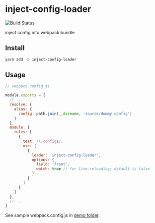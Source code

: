 # inject-config-loader

[![Build Status](https://travis-ci.org/tinkerscript/inject-config-loader.svg?branch=master)](https://travis-ci.org/tinkerscript/inject-config-loader)

inject config into webpack bundle

## Install
```bash
yarn add -D inject-config-loader
```

## Usage
```javascript
// webpack.config.js

module.exports = {
  // ...
  resolve: {
    alias: {
      config: path.join(__dirname, 'source/dummy.config')
    }
  },
  module: {
    rules: [
      {
        test: /\.config$/,
        use: [
          {
            loader: 'inject-config-loader',
            options: {
              field: 'front',
              watch: true // for live-reloading; default is false
            }
          }
        ]
      }
    ]
  },
  // ...
}
```


See sample webpack.config.js in [demo folder](https://github.com/tinkerscript/inject-config-loader/tree/master/demo).
